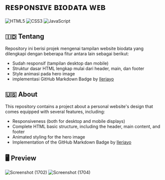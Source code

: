# ʀᴇsᴘᴏɴsɪᴠᴇ ʙɪᴏᴅᴀᴛᴀ ᴡᴇʙ

![HTML5](https://img.shields.io/badge/html5-%23E34F26.svg?style=for-the-badge&logo=html5&logoColor=white)
![CSS3](https://img.shields.io/badge/css3-%231572B6.svg?style=for-the-badge&logo=css3&logoColor=white)
![JavaScript](https://img.shields.io/badge/javascript-%23323330.svg?style=for-the-badge&logo=javascript&logoColor=%23F7DF1E)

## 🇮🇩 Tentang
Repository ini berisi projek mengenai tampilan website biodata yang dilengkapi dengan beberapa fitur antara lain sebagai berikut:
- Sudah responsif (tampilan desktop dan mobile)
- Struktur dasar HTML lengkap mulai dari header, main, dan footer
- Style animasi pada hero image
- implementasi GitHub Markdown Badge by [Ileriayo](https://github.com/Ileriayo) 

## 🇺🇸 About
This repository contains a project about a personal website's design that comes equipped with several features, including:
- Responsiveness (both for desktop and mobile displays)
- Complete HTML basic structure, including the header, main content, and footer
- Animated styling for the hero image
- Implementation of the GitHub Markdown Badge by [Ileriayo](https://github.com/Ileriayo)

## 🖥️ Preview
![Screenshot (1702)](https://github.com/SoLiDinity/responsive-biodata-web/assets/127974449/6a4d67ab-7020-4f3d-b801-4e88f9dba644)
![Screenshot (1704)](https://github.com/SoLiDinity/responsive-biodata-web/assets/127974449/7961bdd4-ca93-4edb-a46d-817f0a9439a8)


